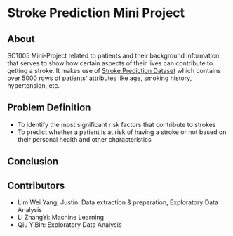 # Stroke Prediction Mini Project

## About
SC1005 Mini-Project related to patients and their background information that serves to show how certain aspects of their lives can contribute to getting a stroke. It makes use of [Stroke Prediction Dataset](https://www.kaggle.com/datasets/fedesoriano/stroke-prediction-dataset) which contains over 5000 rows of patients' attributes like age, smoking history, hypertension, etc. 

## Problem Definition
- To identify the most significant risk factors that contribute to strokes
- To predict whether a patient is at risk of having a stroke or not based on their personal health and other characteristics

## Conclusion

## Contributors
- Lim Wei Yang, Justin: Data extraction & preparation, Exploratory Data Analysis
- Li ZhangYi: Machine Learning
- Qiu YiBin: Exploratory Data Analysis
